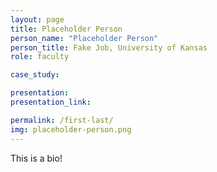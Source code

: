 ```yaml
---
layout: page
title: Placeholder Person
person_name: "Placeholder Person"
person_title: Fake Job, University of Kansas
role: faculty

case_study: 

presentation:
presentation_link: 

permalink: /first-last/
img: placeholder-person.png
---
```

This is a bio!